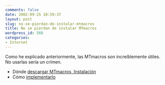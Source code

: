 ```yaml
---
comments: false
date: 2002-09-25 10:59:37
layout: post
slug: no-se-pierdan-de-instalar-mtmacros
title: No se pierdan de instalar MTmacros
wordpress_id: 568
categories:
- Internet
---
```


Como he explicado anteriormente, las MTmacros son increíblemente útiles. No usarlas sería un crímen.





  * Dónde [descargar MTmacros, Instalación](http://www.bradchoate.com/past/mtmacros.php)
  * Cómo [implementarlo](http://diveintomark.org/archives/2002/08/15.html#better_living_through_regular_expressions)



 
